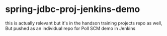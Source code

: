 # spring-jdbc-proj-jenkins-demo
this is actually relevant but it's in the handson training projects repo as well, But pushed as an individual repo for Poll SCM demo in Jenkins
